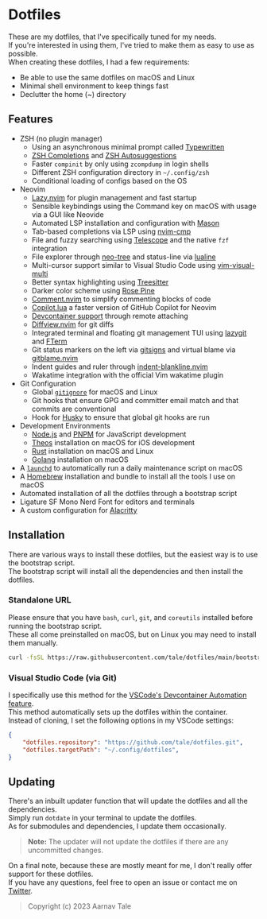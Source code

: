 # Dotfiles

These are my dotfiles, that I've specifically tuned for my needs.<br>
If you're interested in using them, I've tried to make them as easy to use as possible.<br>
When creating these dotfiles, I had a few requirements:

- Be able to use the same dotfiles on macOS and Linux
- Minimal shell environment to keep things fast
- Declutter the home (~) directory

## Features

- ZSH (no plugin manager)
  - Using an asynchronous minimal prompt called [Typewritten](https://typewritten.dev/#/)
  - [ZSH Completions](https://github.com/zsh-users/zsh-completions) and [ZSH Autosuggestions](https://github.com/zsh-users/zsh-autosuggestions)
  - Faster `compinit` by only using `zcompdump` in login shells
  - Different ZSH configuration directory in `~/.config/zsh`
  - Conditional loading of configs based on the OS
- Neovim
  - [Lazy.nvim](https://github.com/folke/lazy.nvim) for plugin management and fast startup
  - Sensible keybindings using the Command key on macOS with usage via a GUI like Neovide
  - Automated LSP installation and configuration with [Mason](https://github.com/williamboman/mason.nvim)
  - Tab-based completions via LSP using [nvim-cmp](https://github.com/hrsh7th/nvim-cmp)
  - File and fuzzy searching using [Telescope](https://github.com/nvim-telescope/telescope.nvim) and the native `fzf` integration
  - File explorer through [neo-tree](https://github.com/nvim-neo-tree/neo-tree.nvim) and status-line via [lualine](https://github.com/nvim-lualine/lualine.nvim)
  - Multi-cursor support similar to Visual Studio Code using [vim-visual-multi](https://github.com/mg979/vim-visual-multi)
  - Better syntax highlighting using [Treesitter](https://github.com/nvim-treesitter/nvim-treesitter)
  - Darker color scheme using [Rose Pine](https://github.com/rose-pine/neovim)
  - [Comment.nvim](https://github.com/numToStr/Comment.nvim) to simplify commenting blocks of code
  - [Copilot.lua](https://github.com/zbirenbaum/copilot.lua) a faster version of GitHub Copilot for Neovim
  - [Devcontainer support](https://codeberg.org/esensar/nvim-dev-container) through remote attaching
  - [Diffview.nvim](https://github.com/sindrets/diffview.nvim) for git diffs
  - Integrated terminal and floating git management TUI using [lazygit](https://github.com/jesseduffield/lazygit) and [FTerm](https://github.com/numToStr/FTerm.nvim)
  - Git status markers on the left via [gitsigns](https://github.com/lewis6991/gitsigns.nvim) and virtual blame via [gitblame.nvim](https://github.com/f-person/git-blame.nvim)
  - Indent guides and ruler through [indent-blankline.nvim](https://github.com/lukas-reineke/indent-blankline.nvim)
  - Wakatime integration with the official Vim wakatime plugin
- Git Configuration
  - Global [`gitignore`](./config/git/.gitignore) for macOS and Linux
  - Git hooks that ensure GPG and committer email match and that commits are conventional
  - Hook for [Husky](https://github.com/typicode/husky) to ensure that global git hooks are run
- Development Environments
  - [Node.js](https://nodejs.org) and [PNPM](https://pnpm.io) for JavaScript development
  - [Theos](https://github.com/theos/theos) installation on macOS for iOS development
  - [Rust](https://www.rust-lang.org) installation on macOS and Linux
  - [Golang](https://golang.org) installation on macOS
- A [`launchd`](https://www.launchd.info) to automatically run a daily maintenance script on macOS
- A [Homebrew](https://brew.sh) installation and bundle to install all the tools I use on macOS
- Automated installation of all the dotfiles through a bootstrap script
- Ligature SF Mono Nerd Font for editors and terminals
- A custom configuration for [Alacritty](https://alacritty.org)

## Installation

There are various ways to install these dotfiles, but the easiest way is to use the bootstrap script.<br>
The bootstrap script will install all the dependencies and then install the dotfiles.

### Standalone URL

Please ensure that you have `bash`, `curl`, `git`, and `coreutils` installed before running the bootstrap script.<br>
These all come preinstalled on macOS, but on Linux you may need to install them manually.

```sh
curl -fsSL https://raw.githubusercontent.com/tale/dotfiles/main/bootstrap.sh | bash -
```

### Visual Studio Code (via Git)

I specifically use this method for the [VSCode's Devcontainer Automation feature](https://code.visualstudio.com/docs/devcontainers/containers#_personalizing-with-dotfile-repositories).<br>
This method automatically sets up the dotfiles within the container.<br>
Instead of cloning, I set the following options in my VSCode settings:

```json
{
    "dotfiles.repository": "https://github.com/tale/dotfiles.git",
    "dotfiles.targetPath": "~/.config/dotfiles",
}
```

## Updating

There's an inbuilt updater function that will update the dotfiles and all the dependencies.<br>
Simply run `dotdate` in your terminal to update the dotfiles.<br>
As for submodules and dependencies, I update them occasionally.

> **Note:** The updater will not update the dotfiles if there are any uncommitted changes.

On a final note, because these are mostly meant for me, I don't really offer support for these dotfiles.<br>
If you have any questions, feel free to open an issue or contact me on [Twitter](https://twitter.com/aarnavtale).
> Copyright (c) 2023 Aarnav Tale
